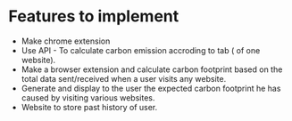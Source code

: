 # Features to implement

- Make chrome extension
- Use API - To calculate carbon emission accroding to tab ( of one website).
- Make a browser extension and calculate carbon footprint based on the total
  data sent/received when a user visits any website.
- Generate and display to the user the expected carbon footprint he has caused
  by visiting various websites.
- Website to store past history of user.
